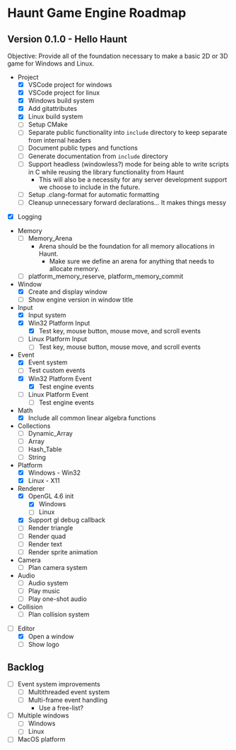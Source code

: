 # Haunt Game Engine Roadmap

## Version 0.1.0 - Hello Haunt

Objective: Provide all of the foundation necessary to make a basic 2D or 3D game for Windows and Linux.

- Project
  - [x] VSCode project for windows
  - [x] VSCode project for linux
  - [x] Windows build system
  - [x] Add gitattributes
  - [x] Linux build system
  - [ ] Setup CMake
  - [ ] Separate public functionality into `include` directory to keep separate from internal headers
  - [ ] Document public types and functions
  - [ ] Generate documentation from `include` directory
  - [ ] Support headless (windowless?) mode for being able to write scripts in C while reusing the library functionality from Haunt
    - This will also be a necessity for any server development support we choose to include in the future.
  - [ ] Setup .clang-format for automatic formatting
  - [ ] Cleanup unnecessary forward declarations... It makes things messy
- [x] Logging
- Memory
  - [ ] Memory_Arena
    - Arena should be the foundation for all memory allocations in Haunt.
      - Make sure we define an arena for anything that needs to allocate memory.
  - [ ] platform_memory_reserve, platform_memory_commit
- Window
  - [x] Create and display window
  - [ ] Show engine version in window title
- Input
  - [x] Input system
  - [x] Win32 Platform Input
    - [x] Test key, mouse button, mouse move, and scroll events
  - [ ] Linux Platform Input
    - [ ] Test key, mouse button, mouse move, and scroll events
- Event
  - [x] Event system
  - [ ] Test custom events
  - [x] Win32 Platform Event
    - [x] Test engine events
  - [ ] Linux Platform Event
    - [ ] Test engine events
- Math
  - [x] Include all common linear algebra functions
- Collections
  - [ ] Dynamic_Array
  - [ ] Array
  - [ ] Hash_Table
  - [ ] String
- Platform
  - [x] Windows - Win32
  - [x] Linux - X11
- Renderer
  - [x] OpenGL 4.6 init
    - [x] Windows
    - [ ] Linux
  - [x] Support gl debug callback
  - [ ] Render triangle
  - [ ] Render quad
  - [ ] Render text
  - [ ] Render sprite animation
- Camera
  - [ ] Plan camera system
- Audio
  - [ ] Audio system
  - [ ] Play music
  - [ ] Play one-shot audio
- Collision
  - [ ] Plan collision system
- [ ] Editor
  - [x] Open a window
  - [ ] Show logo

## Backlog

- [ ] Event system improvements
  - [ ] Multithreaded event system
  - [ ] Multi-frame event handling
    - Use a free-list?
- [ ] Multiple windows
  - [ ] Windows
  - [ ] Linux
- [ ] MacOS platform
